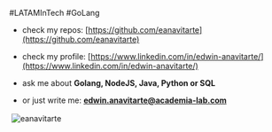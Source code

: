 #LATAMInTech #GoLang

- check my repos: [https://github.com/eanavitarte](https://github.com/eanavitarte)

- check my profile: [https://www.linkedin.com/in/edwin-anavitarte/](https://www.linkedin.com/in/edwin-anavitarte/)

- ask me about **Golang, NodeJS, Java, Python or SQL**

- or just write me: **edwin.anavitarte@academia-lab.com**

<p>&nbsp;<img align="center" src="https://github-readme-stats.vercel.app/api?username=eanavitarte&show_icons=true&locale=en&rank_icon=percentile" alt="eanavitarte" /></p>
